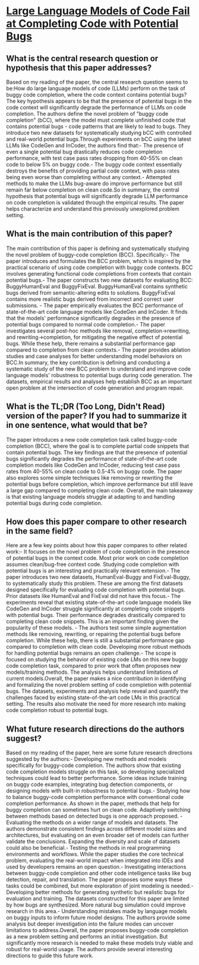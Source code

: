 # [Large Language Models of Code Fail at Completing Code with Potential   Bugs](https://arxiv.org/abs/2306.03438)

## What is the central research question or hypothesis that this paper addresses?

Based on my reading of the paper, the central research question seems to be:How do large language models of code (LLMs) perform on the task of buggy code completion, where the code context contains potential bugs?The key hypothesis appears to be that the presence of potential bugs in the code context will significantly degrade the performance of LLMs on code completion. The authors define the novel problem of "buggy code completion" (bCC), where the model must complete unfinished code that contains potential bugs - code patterns that are likely to lead to bugs. They introduce two new datasets for systematically studying bCC with controlled and real-world potential bugs.Through experiments on bCC using the latest LLMs like CodeGen and InCoder, the authors find that:- The presence of even a single potential bug drastically reduces code completion performance, with test case pass rates dropping from 40-55% on clean code to below 5% on buggy code.- The buggy code context essentially destroys the benefits of providing partial code context, with pass rates being even worse than completing without any context.- Attempted methods to make the LLMs bug-aware do improve performance but still remain far below completion on clean code.So in summary, the central hypothesis that potential bugs will significantly degrade LLM performance on code completion is validated through the empirical results. The paper helps characterize and understand this previously unexplored problem setting.


## What is the main contribution of this paper?

The main contribution of this paper is defining and systematically studying the novel problem of buggy-code completion (BCC). Specifically:- The paper introduces and formulates the BCC problem, which is inspired by the practical scenario of using code completion with buggy code contexts. BCC involves generating functional code completions from contexts that contain potential bugs.- The paper constructs two new datasets for evaluating BCC: BuggyHumanEval and BuggyFixEval. BuggyHumanEval contains synthetic bugs derived from semantic-altering edits to solutions. BuggyFixEval contains more realistic bugs derived from incorrect and correct user submissions. - The paper empirically evaluates the BCC performance of state-of-the-art code language models like CodeGen and InCoder. It finds that the models' performance significantly degrades in the presence of potential bugs compared to normal code completion.- The paper investigates several post-hoc methods like removal, completion->rewriting, and rewriting->completion, for mitigating the negative effect of potential bugs. While these help, there remains a substantial performance gap compared to completion from clean contexts.- The paper provides ablation studies and case analyses for better understanding model behaviors on BCC.In summary, the key contribution is defining and conducting a systematic study of the new BCC problem to understand and improve code language models' robustness to potential bugs during code generation. The datasets, empirical results and analyses help establish BCC as an important open problem at the intersection of code generation and program repair.


## What is the TL;DR (Too Long, Didn't Read) version of the paper? If you had to summarize it in one sentence, what would that be?

The paper introduces a new code completion task called buggy-code completion (BCC), where the goal is to complete partial code snippets that contain potential bugs. The key findings are that the presence of potential bugs significantly degrades the performance of state-of-the-art code completion models like CodeGen and InCoder, reducing test case pass rates from 40-55% on clean code to 0.5-4% on buggy code. The paper also explores some simple techniques like removing or rewriting the potential bugs before completion, which improve performance but still leave a large gap compared to completing clean code. Overall, the main takeaway is that existing language models struggle at adapting to and handling potential bugs during code completion.


## How does this paper compare to other research in the same field?

Here are a few key points about how this paper compares to other related work:- It focuses on the novel problem of code completion in the presence of potential bugs in the context code. Most prior work on code completion assumes clean/bug-free context code. Studying code completion with potential bugs is an interesting and practically relevant extension.- The paper introduces two new datasets, HumanEval-Buggy and FixEval-Buggy, to systematically study this problem. These are among the first datasets designed specifically for evaluating code completion with potential bugs. Prior datasets like HumanEval and FixEval did not have this focus.- The experiments reveal that existing state-of-the-art code language models like CodeGen and InCoder struggle significantly at completing code snippets with potential bugs. Their performance degrades drastically compared to completing clean code snippets. This is an important finding given the popularity of these models. - The authors test some simple augmentation methods like removing, rewriting, or repairing the potential bugs before completion. While these help, there is still a substantial performance gap compared to completion with clean code. Developing more robust methods for handling potential bugs remains an open challenge.- The scope is focused on studying the behavior of existing code LMs on this new buggy code completion task, compared to prior work that often proposes new models/training methods. The analysis helps understand limitations of current models.Overall, the paper makes a nice contribution in identifying and formalizing the novel problem setting of code completion with potential bugs. The datasets, experiments and analysis help reveal and quantify the challenges faced by existing state-of-the-art code LMs in this practical setting. The results also motivate the need for more research into making code completion robust to potential bugs.


## What future research directions do the authors suggest?

Based on my reading of the paper, here are some future research directions suggested by the authors:- Developing new methods and models specifically for buggy-code completion. The authors show that existing code completion models struggle on this task, so developing specialized techniques could lead to better performance. Some ideas include training on buggy code examples, integrating bug detection components, or designing models with built-in robustness to potential bugs.- Studying how to balance buggy-code completion performance with conventional code completion performance. As shown in the paper, methods that help for buggy completion can sometimes hurt on clean code. Adaptively switching between methods based on detected bugs is one approach proposed. - Evaluating the methods on a wider range of models and datasets. The authors demonstrate consistent findings across different model sizes and architectures, but evaluating on an even broader set of models can further validate the conclusions. Expanding the diversity and scale of datasets could also be beneficial.- Testing the methods in real programming environments and workflows. While the paper studies the core technical problem, evaluating the real-world impact when integrated into IDEs and used by developers remains an open question.- Investigating interactions between buggy-code completion and other code intelligence tasks like bug detection, repair, and translation. The paper proposes some ways these tasks could be combined, but more exploration of joint modeling is needed.- Developing better methods for generating synthetic but realistic bugs for evaluation and training. The datasets constructed for this paper are limited by how bugs are synthesized. More natural bug simulation could improve research in this area.- Understanding mistakes made by language models on buggy inputs to inform future model designs. The authors provide some analysis but deeper investigation into the failure modes can uncover limitations to address.Overall, the paper proposes buggy-code completion as a new problem setting and performs an initial investigation. But significantly more research is needed to make these models truly viable and robust for real-world usage. The authors provide several interesting directions to guide this future work.

